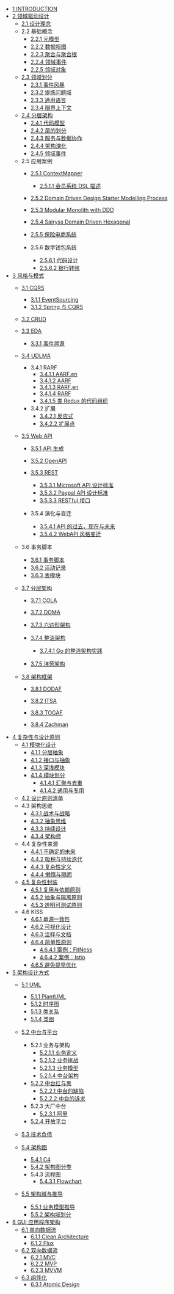   - [1 INTRODUCTION](/INTRODUCTION.md)
  - [2 领域驱动设计](/领域驱动设计/README.md)
    - [2.1 设计理念](/领域驱动设计/设计理念.md)
    - 2.2 基础概念
      - [2.2.1 元模型](/领域驱动设计/基础概念/元模型.md)
      - [2.2.2 数据视图](/领域驱动设计/基础概念/数据视图.md)
      - [2.2.3 聚合与聚合根](/领域驱动设计/基础概念/聚合与聚合根.md)
      - [2.2.4 领域事件](/领域驱动设计/基础概念/领域事件.md)
      - [2.2.5 领域对象](/领域驱动设计/基础概念/领域对象.md)
    - [2.3 领域划分](/领域驱动设计/领域划分/README.md)
      - [2.3.1 事件风暴](/领域驱动设计/领域划分/事件风暴.md)
      - [2.3.2 提炼问题域](/领域驱动设计/领域划分/提炼问题域.md)
      - [2.3.3 通用语言](/领域驱动设计/领域划分/通用语言.md)
      - [2.3.4 限界上下文](/领域驱动设计/领域划分/限界上下文.md)
    - [2.4 分层架构](/领域驱动设计/分层架构/README.md)
      - [2.4.1 代码模型](/领域驱动设计/分层架构/代码模型.md)
      - [2.4.2 层的划分](/领域驱动设计/分层架构/层的划分.md)
      - [2.4.3 服务与数据协作](/领域驱动设计/分层架构/服务与数据协作.md)
      - [2.4.4 架构演化](/领域驱动设计/分层架构/架构演化.md)
      - [2.4.5 领域事件](/领域驱动设计/分层架构/领域事件.md)
    - 2.5 应用案例
      - [2.5.1 ContextMapper](/领域驱动设计/应用案例/ContextMapper/README.md)
        - [2.5.1.1 会员系统 DSL 描述](/领域驱动设计/应用案例/ContextMapper/会员系统%20DSL%20描述.md)
      - [2.5.2 Domain Driven Design Starter Modelling Process](/领域驱动设计/应用案例/Domain-Driven%20Design%20Starter%20Modelling%20Process/README.md)
        
      - [2.5.3 Modular Monolith with DDD](/领域驱动设计/应用案例/Modular%20Monolith%20with%20DDD/README.md)
        
      - [2.5.4 Sairyss Domain Driven Hexagonal](/领域驱动设计/应用案例/Sairyss%20Domain%20Driven%20Hexagonal/README.md)
        
      - [2.5.5 保险电商系统](/领域驱动设计/应用案例/保险电商系统/README.md)
        
      - 2.5.6 数字钱包系统
        - [2.5.6.1 代码设计](/领域驱动设计/应用案例/数字钱包系统/代码设计.md)
        - [2.5.6.2 银行转账](/领域驱动设计/应用案例/数字钱包系统/银行转账.md)
  - [3 风格与模式](/风格与模式/README.md)
    - [3.1 CQRS](/风格与模式/CQRS/README.md)
      - [3.1.1 EventSourcing](/风格与模式/CQRS/EventSourcing.md)
      - [3.1.2 Spring 与 CQRS](/风格与模式/CQRS/Spring%20与%20CQRS.md)
    - [3.2 CRUD](/风格与模式/CRUD/README.md)
      
    - [3.3 EDA](/风格与模式/EDA/README.md)
      - [3.3.1 事件溯源](/风格与模式/EDA/事件溯源.md)
    - [3.4 UDLMA](/风格与模式/UDLMA/README.md)
      - 3.4.1 RARF
        - [3.4.1.1 AARF.en](/风格与模式/UDLMA/RARF/AARF.en.md)
        - [3.4.1.2 AARF](/风格与模式/UDLMA/RARF/AARF.md)
        - [3.4.1.3 RARF.en](/风格与模式/UDLMA/RARF/RARF.en.md)
        - [3.4.1.4 RARF](/风格与模式/UDLMA/RARF/RARF.md)
        - [3.4.1.5 类 Redux 的代码组织](/风格与模式/UDLMA/RARF/类%20Redux%20的代码组织.md)
      - 3.4.2 扩展
        - [3.4.2.1 反应式](/风格与模式/UDLMA/扩展/反应式.md)
        - [3.4.2.2 扩展点](/风格与模式/UDLMA/扩展/扩展点.md)
    - [3.5 Web API](/风格与模式/Web%20API/README.md)
      - [3.5.1 API 生成](/风格与模式/Web%20API/API%20生成/README.md)
        
      - [3.5.2 OpenAPI](/风格与模式/Web%20API/OpenAPI/README.md)
        
      - [3.5.3 REST](/风格与模式/Web%20API/REST/README.md)
        - [3.5.3.1 Microsoft API 设计标准](/风格与模式/Web%20API/REST/Microsoft%20API%20设计标准.md)
        - [3.5.3.2 Paypal API 设计标准](/风格与模式/Web%20API/REST/Paypal%20API%20设计标准.md)
        - [3.5.3.3 RESTful 接口](/风格与模式/Web%20API/REST/RESTful%20接口.md)
      - 3.5.4 演化与变迁
        - [3.5.4.1 API 的过去，现在与未来](/风格与模式/Web%20API/演化与变迁/API%20的过去，现在与未来.md)
        - [3.5.4.2 WebAPI 风格变迁](/风格与模式/Web%20API/演化与变迁/WebAPI%20风格变迁.md)
    - 3.6 事务脚本
      - [3.6.1 事务脚本](/风格与模式/事务脚本/事务脚本.md)
      - [3.6.2 活动记录](/风格与模式/事务脚本/活动记录.md)
      - [3.6.3 表模块](/风格与模式/事务脚本/表模块.md)
    - [3.7 分层架构](/风格与模式/分层架构/README.md)
      - [3.7.1 COLA](/风格与模式/分层架构/COLA/README.md)
        
      - [3.7.2 DOMA](/风格与模式/分层架构/DOMA/README.md)
        
      - [3.7.3 六边形架构](/风格与模式/分层架构/六边形架构/README.md)
        
      - [3.7.4 整洁架构](/风格与模式/分层架构/整洁架构/README.md)
        - [3.7.4.1 Go 的整洁架构实践](/风格与模式/分层架构/整洁架构/Go%20的整洁架构实践.md)
      - [3.7.5 洋葱架构](/风格与模式/分层架构/洋葱架构/README.md)
        
    - [3.8 架构框架](/风格与模式/架构框架/README.md)
      - [3.8.1 DODAF](/风格与模式/架构框架/DODAF.md)
      - [3.8.2 ITSA](/风格与模式/架构框架/ITSA.md)
      - [3.8.3 TOGAF](/风格与模式/架构框架/TOGAF/README.md)
        
      - [3.8.4 Zachman](/风格与模式/架构框架/Zachman.md)
  - [4 复杂性与设计原则](/复杂性与设计原则/README.md)
    - [4.1 模块化设计](/复杂性与设计原则/模块化设计/README.md)
      - [4.1.1 分层抽象](/复杂性与设计原则/模块化设计/分层抽象.md)
      - [4.1.2 接口与抽象](/复杂性与设计原则/模块化设计/接口与抽象.md)
      - [4.1.3 深浅模块](/复杂性与设计原则/模块化设计/深浅模块.md)
      - [4.1.4 模块划分](/复杂性与设计原则/模块化设计/模块划分/README.md)
        - [4.1.4.1 汇聚与去重](/复杂性与设计原则/模块化设计/模块划分/汇聚与去重.md)
        - [4.1.4.2 通用与专用](/复杂性与设计原则/模块化设计/模块划分/通用与专用.md)
    - [4.2 设计原则清单](/复杂性与设计原则/设计原则清单.md)
    - 4.3 架构思维
      - [4.3.1 战术与战略](/复杂性与设计原则/架构思维/战术与战略.md)
      - [4.3.2 抽象思维](/复杂性与设计原则/架构思维/抽象思维.md)
      - [4.3.3 持续设计](/复杂性与设计原则/架构思维/持续设计.md)
      - [4.3.4 架构师](/复杂性与设计原则/架构思维/架构师.md)
    - 4.4 复杂性来源
      - [4.4.1 不确定的未来](/复杂性与设计原则/复杂性来源/不确定的未来.md)
      - [4.4.2 吸积与持续迭代](/复杂性与设计原则/复杂性来源/吸积与持续迭代.md)
      - [4.4.3 复杂性定义](/复杂性与设计原则/复杂性来源/复杂性定义.md)
      - [4.4.4 懒惰与隔阂](/复杂性与设计原则/复杂性来源/懒惰与隔阂.md)
    - [4.5 复杂性封装](/复杂性与设计原则/复杂性封装/README.md)
      - [4.5.1 复用与依赖原则](/复杂性与设计原则/复杂性封装/复用与依赖原则.md)
      - [4.5.2 抽象与隔离原则](/复杂性与设计原则/复杂性封装/抽象与隔离原则.md)
      - [4.5.3 透明可测试原则](/复杂性与设计原则/复杂性封装/透明可测试原则.md)
    - 4.6 KISS
      - [4.6.1 单源一致性](/复杂性与设计原则/KISS/单源一致性.md)
      - [4.6.2 可视化设计](/复杂性与设计原则/KISS/可视化设计.md)
      - [4.6.3 注释与文档](/复杂性与设计原则/KISS/注释与文档.md)
      - [4.6.4 简单性原则](/复杂性与设计原则/KISS/简单性原则/README.md)
        - [4.6.4.1 案例：FitNess](/复杂性与设计原则/KISS/简单性原则/案例：FitNess.md)
        - [4.6.4.2 案例：Istio](/复杂性与设计原则/KISS/简单性原则/案例：Istio.md)
      - [4.6.5 避免提早优化](/复杂性与设计原则/KISS/避免提早优化.md)
  - [5 架构设计方式](/架构设计方式/README.md)
    - [5.1 UML](/架构设计方式/UML/README.md)
      - [5.1.1 PlantUML](/架构设计方式/UML/PlantUML.md)
      - [5.1.2 时序图](/架构设计方式/UML/时序图.md)
      - [5.1.3 类关系](/架构设计方式/UML/类关系.md)
      - [5.1.4 类图](/架构设计方式/UML/类图.md)
    - [5.2 中台与平台](/架构设计方式/中台与平台/README.md)
      - 5.2.1 业务与架构
        - [5.2.1.1 业务定义](/架构设计方式/中台与平台/业务与架构/业务定义.md)
        - [5.2.1.2 业务挑战](/架构设计方式/中台与平台/业务与架构/业务挑战.md)
        - [5.2.1.3 业务模型](/架构设计方式/中台与平台/业务与架构/业务模型.md)
        - [5.2.1.4 中台架构](/架构设计方式/中台与平台/业务与架构/中台架构.md)
      - [5.2.2 中台红与黑](/架构设计方式/中台与平台/中台红与黑/README.md)
        - [5.2.2.1 中台的缺陷](/架构设计方式/中台与平台/中台红与黑/中台的缺陷.md)
        - [5.2.2.2 中台的诉求](/架构设计方式/中台与平台/中台红与黑/中台的诉求.md)
      - 5.2.3 大厂中台
        - [5.2.3.1 阿里](/架构设计方式/中台与平台/大厂中台/阿里.md)
      - [5.2.4 开放平台](/架构设计方式/中台与平台/开放平台/README.md)
        
    - [5.3 技术负债](/架构设计方式/技术负债/README.md)
      
    - [5.4 架构图](/架构设计方式/架构图/README.md)
      - [5.4.1 C4](/架构设计方式/架构图/C4.md)
      - [5.4.2 架构图分类](/架构设计方式/架构图/架构图分类.md)
      - 5.4.3 流程图
        - [5.4.3.1 Flowchart](/架构设计方式/架构图/流程图/Flowchart.md)
    - [5.5 架构域与推导](/架构设计方式/架构域与推导/README.md)
      - [5.5.1 业务模型推导](/架构设计方式/架构域与推导/业务模型推导.md)
      - [5.5.2 架构域划分](/架构设计方式/架构域与推导/架构域划分.md)
  - [6 GUI 应用程序架构](/GUI%20应用程序架构/README.md)
    - [6.1 单向数据流](/GUI%20应用程序架构/单向数据流/README.md)
      - [6.1.1 Clean Architecture](/GUI%20应用程序架构/单向数据流/Clean%20Architecture.md)
      - [6.1.2 Flux](/GUI%20应用程序架构/单向数据流/Flux.md)
    - [6.2 双向数据流](/GUI%20应用程序架构/双向数据流/README.md)
      - [6.2.1 MVC](/GUI%20应用程序架构/双向数据流/MVC.md)
      - [6.2.2 MVP](/GUI%20应用程序架构/双向数据流/MVP.md)
      - [6.2.3 MVVM](/GUI%20应用程序架构/双向数据流/MVVM.md)
    - [6.3 组件化](/GUI%20应用程序架构/组件化/README.md)
      - [6.3.1 Atomic Design](/GUI%20应用程序架构/组件化/Atomic%20Design.md)